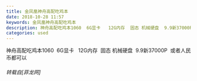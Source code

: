 ```yaml
---
title: 金凤凰神舟高配吃鸡本
date: 2018-10-28 11:57
keywords: 金凤凰神舟高配吃鸡本
description: 神舟高配吃鸡本1060  6G显卡   12G内存  固态 机械硬盘  9.9新37000P  或者人民币都可以
categories: used
---
```

<td class="t_f" id="postmessage_2178991">

神舟高配吃鸡本1060  6G显卡   12G内存  固态 机械硬盘  9.9新37000P  或者人民币都可以</td>
###### 转载自[菲龙网]